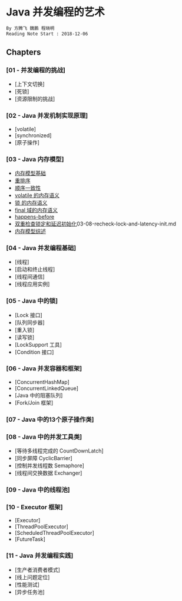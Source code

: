 # Java 并发编程的艺术
```md
By 方腾飞 魏鹏 程晓明
Reading Note Start : 2018-12-06
```

## Chapters

### [01 - 并发编程的挑战]
* [上下文切换]
* [死锁]
* [资源限制的挑战]

### [02 - Java 并发机制实现原理]
* [volatile]
* [synchronized]
* [原子操作]

### [03 - Java 内存模型]
* [内存模型基础](chapter/03-1-JMM.md)
* [重排序](chapter/03-2-reorder.md)
* [顺序一致性](chapter/03-3-sequential-consistency.md)
* [volatile 的内存语义](chapter/03-04-volatile-memory-semantics.md)
* [锁 的内存语义](chapter/03-05-lock-memory-semantics.md)
* [final 域的内存语义](chapter/03-06-final-memory-semantics.md)
* [happens-before](chapter/03-07-happens-before.md)
* [双重检查锁定和延迟初始化](chapter/)03-08-recheck-lock-and-latency-init.md
* [内存模型综述](chapter/03-09-summary.md)

### [04 - Java 并发编程基础]
* [线程]
* [启动和终止线程]
* [线程间通信]
* [线程应用实例]

### [05 - Java 中的锁]
* [Lock 接口]
* [队列同步器]
* [重入锁]
* [读写锁]
* [LockSupport 工具]
* [Condition 接口]

### [06 - Java 并发容器和框架]
* [ConcurrentHashMap]
* [ConcurrentLinkedQueue]
* [Java 中的阻塞队列]
* [Fork/Join 框架]

### [07 - Java 中的13个原子操作类]

### [08 - Java 中的并发工具类]
* [等待多线程完成的 CountDownLatch]
* [同步屏障 CyclicBarrier]
* [控制并发线程数 Semaphore]
* [线程间交换数据 Exchanger]

### [09 - Java 中的线程池]

### [10 - Executor 框架]
* [Executor]
* [ThreadPoolExecutor]
* [ScheduledThreadPoolExecutor]
* [FutureTask]

### [11 - Java 并发编程实践]
* [生产者消费者模式]
* [线上问题定位]
* [性能测试]
* [异步任务池]